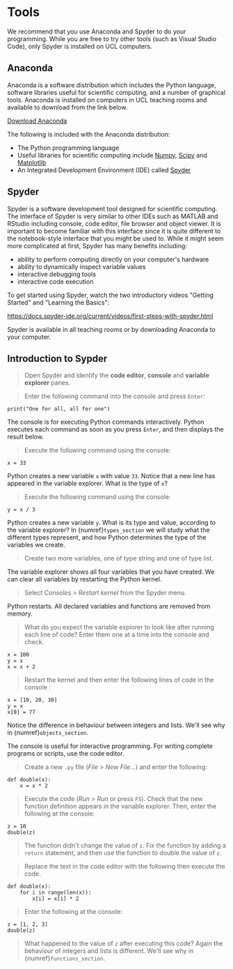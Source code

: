 # Tools

We recommend that you use Anaconda and Spyder to do your programming. While you are free to try other tools (such as Visual Studio Code), only Spyder is installed on UCL computers. 

## Anaconda

Anaconda is a software distribution which includes the Python language, software libraries useful for scientific computing, and a number of graphical tools. Anaconda is installed on computers in UCL teaching rooms and available to download from the link below.

[Download Anaconda](https://www.anaconda.com/products/distribution)

The following is included with the Anaconda distribution:
 - The Python programming language
 - Useful libraries for scientific computing include [Numpy](https://numpy.org/), [Scipy](https://scipy.org/) and [Matplotlib](https://matplotlib.org/)
 - An Integrated Development Environment (IDE) called [Spyder](https://www.spyder-ide.org/)

## Spyder

Spyder is a software development tool designed for scientific computing. The interface of Spyder is very similar to other IDEs such as MATLAB and RStudio including console, code editor, file browser and object viewer. It is important to become familiar with this interface since it is quite different to the notebook-style interface that you might be used to. While it might seem more complicated at first, Spyder has many benefits including:

- ability to perform computing directly on your computer's hardware
- ability to dynamically inspect variable values
- interactive debugging tools
- interactive code execution

To get started using Spyder, watch the two introductory videos "Getting Started" and "Learning the Basics":

https://docs.spyder-ide.org/current/videos/first-steps-with-spyder.html

Spyder is available in all teaching rooms or by downloading Anaconda to your computer.

## Introduction to Sypder

> Open Spyder and identify the **code editor**, **console** and **variable explorer** panes.

> Enter the following command into the console and press `Enter`:

```
print("One for all, all for one")
```

The console is for executing Python commands interactively. Python executes each command as soon as you press `Enter`, and then displays the result below.

> Execute the following command using the console:

```
x = 33
```

Python creates a new variable `x` with value `33`. Notice that a new line has appeared in the variable explorer. What is the type of `x`?

> Execute the following command using the console:

```
y = x / 3
```

Python creates a new variable `y`. What is its type and value, according to the variable explorer? In {numref}`types_section` we will study what the different types represent, and how Python determines the type of the variables we create.

> Create two more variables, one of type string and one of type list.

The variable explorer shows all four variables that you have created. We can clear all variables by restarting the Python kernel. 

> Select *Consoles* > *Restart kernel* from the Spyder menu.

Python restarts. All declared variables and functions are removed from memory.

> What do you expect the variable explorer to look like after running each line of code? Enter them one at a time into the console and check.

```
x = 100
y = x
x = x + 2
```

> Restart the kernel and then enter the following lines of code in the console  :

```
x = [10, 20, 30]
y = x
x[0] = 77
```

Notice the difference in behaviour between integers and lists. We'll see why in {numref}`objects_section`.

The console is useful for interactive programming. For writing complete programs or scripts, use the code editor.

> Create a new `.py` file (*File* > *New File...*) and enter the following:

```
def double(x):
    x = x * 2
```

> Execute the code (*Run* > *Run* or press `F5`). Check that the new function definition appears in the variable explorer. Then, enter the following at the console:

```
z = 10
double(z)
```

> The function didn't change the value of `z`. Fix the function by adding a `return` statement, and then use the function to double the value of `z`.

> Replace the text in the code editor with the following then execute the code.

```
def double(x):
    for i in range(len(x)):
        x[i] = x[i] * 2
```

> Enter the following at the console:

```
z = [1, 2, 3]
double(z)
```

> What happened to the value of `z` after executing this code? Again the behaviour of integers and lists is different. We'll see why in {numref}`functions_section`.
